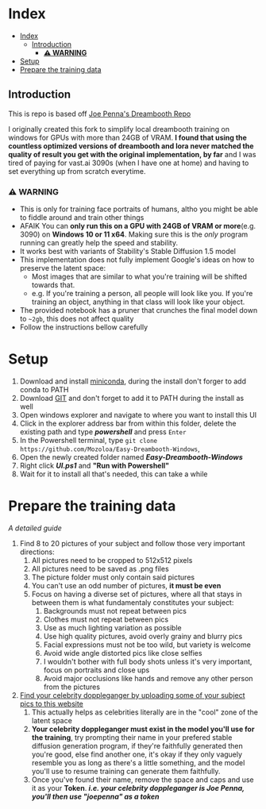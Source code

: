 # Index

- [Index](#index)
  - [  Introduction](#--introduction)
    - [**⚠️ WARNING**](#️-warning)
- [ Setup](#-setup)
- [ Prepare the training data](#-prepare-the-training-data)

## <a name="Introduction"></a>  Introduction
This is repo is based off [Joe Penna's Dreambooth Repo](https://github.com/JoePenna/Dreambooth-Stable-Diffusion)

I originally created this fork to simplify local dreambooth training on windows for GPUs with more than 24GB of VRAM. **I found that using the countless optimized versions of dreambooth and lora never matched the quality of result you get with the original implementation, by far** and I was tired of paying for vast.ai 3090s (when I have one at home) and having to set everything up from scratch everytime.

### **⚠️ WARNING**

- This is only for training face portraits of humans, altho you might be able to fiddle around and train other things
- AFAIK You can **only run this on a GPU with 24GB of VRAM or more**(e.g. 3090) on **Windows 10 or 11 x64**. Making sure this is the *only* program running can greatly help the speed and stability.
- It works best with variants of Stability's Stable Diffusion 1.5 model
- This implementation does not fully implement Google's ideas on how to preserve the latent space:
  - Most images that are similar to what you're training will be shifted towards that.
  - e.g. If you're training a person, all people will look like you. If you're training an object, anything in that class will look like your object.
- The provided notebook has a pruner that crunches the final model down to `~2gb`, this does not affect quality
- Follow the instructions bellow carefully


# <a name="setup"></a> Setup
1. Download and install [miniconda](https://repo.anaconda.com/miniconda/Miniconda3-latest-Windows-x86_64.exe), during the install don't forger to add conda to PATH
2. Download [GIT](https://github.com/git-for-windows/git/releases/download/v2.40.0.windows.1/Git-2.40.0-64-bit.exe) and don't forget to add it to PATH during the install as well
3. Open windows explorer and navigate to where you want to install this UI
4. Click in the explorer address bar from within this folder, delete the existing path and type ***powershell*** and press `Enter`
5. In the Powershell terminal, type `git clone https://github.com/Mozoloa/Easy-Dreambooth-Windows`, 
6. Open the newly created folder named ***Easy-Dreambooth-Windows***
7. Right click ***UI.ps1*** and **"Run with Powershell"**
8. Wait for it to install all that's needed, this can take a while

# <a name="prepare-the-training-data"></a> Prepare the training data
*A detailed guide*
1. Find 8 to 20 pictures of your subject and follow those very important directions:
   1. All pictures need to be cropped to 512x512 pixels
   2. All pictures need to be saved as .png files
   3. The picture folder must only contain said pictures
   4. You can't use an odd number of pictures, **it must be even**
   5. Focus on having a diverse set of pictures, where all that stays in between them is what fundamentaly constitutes your subject:
      1. Backgrounds must not repeat between pics
      2. Clothes must not repeat between pics
      3. Use as much lighting variation as possible
      4. Use high quality pictures, avoid overly grainy and blurry pics
      5. Facial expressions must not be too wild, but variety is welcome
      6. Avoid wide angle distorted pics like close selfies
      7. I wouldn't bother with full body shots unless it's very important, focus on portraits and close ups
      8. Avoid major occlusions like hands and remove any other person from the pictures
2. [Find your celebrity doppleganger by uploading some of your subject pics to this website](https://starbyface.com/)
   1. This actually helps as celebrities literally are in the "cool" zone of the latent space
   2. **Your celebrity doppleganger must exist in the model you'll use for the training**, try prompting their name in your prefered stable diffusion generation program, if they're faithfully generated then you're good, else find another one, it's okay if they only vaguely resemble you as long as there's a little something, and the model you'll use to resume training can generate them faithfully.
   3. Once you've found their name, remove the space and caps and use it as your **Token**. ***i.e. your celebrity doppleganger is Joe Penna, you'll then use "joepenna" as a token***